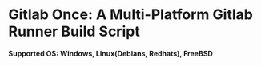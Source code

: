 # Gitlab Once: A Multi-Platform Gitlab Runner Build Script

**Supported OS: Windows, Linux(Debians, Redhats), FreeBSD**
